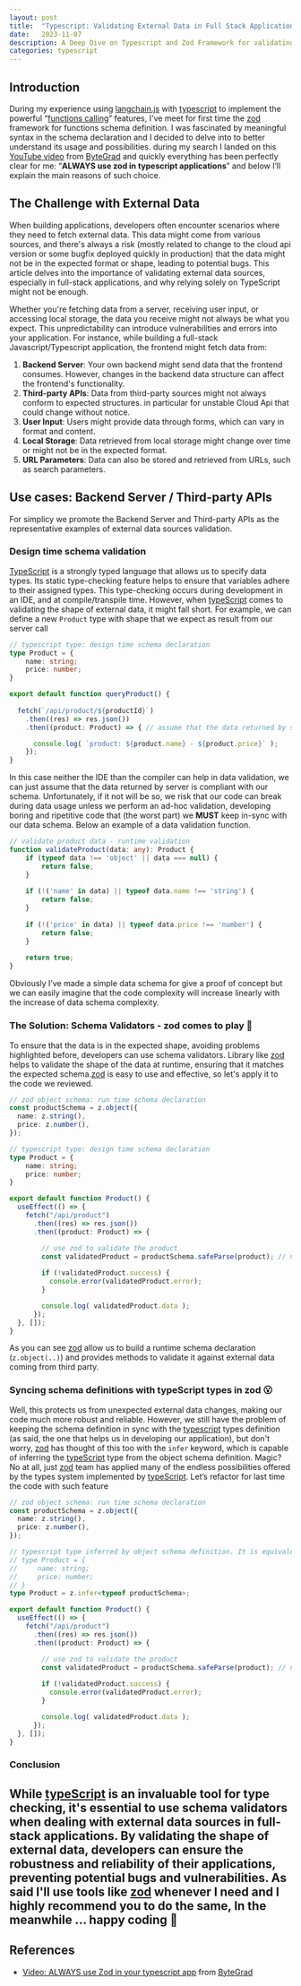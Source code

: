 ```yaml
---
layout: post
title:  "Typescript: Validating External Data in Full Stack Applications"
date:   2023-11-07
description: A Deep Dive on Typescript and Zod Framework for validating external data in full stack applications.
categories: typescript
---
```


## Introduction

During my experience using [langchain.js] with [typescript] to implement the powerful “[functions calling][function-calling]” features, I've meet for first time the [zod] framework for functions schema definition. I was fascinated by meaningful syntax in the schema declaration and I decided to delve into to better understand its usage and possibilities. during my search I landed on this [YouTube video][youtube] from [ByteGrad] and quickly everything has been perfectly clear for me: “**ALWAYS use zod in typescript applications**” and below I’ll explain the main reasons of such choice. 

## The Challenge with External Data

When building applications, developers often encounter scenarios where they need to fetch external data. This data might come from various sources, and there's always a risk (mostly related to change to the cloud api version or some bugfix deployed quickly in production) that the data might not be in the expected format or shape, leading to potential bugs. This article delves into the importance of validating external data sources, especially in full-stack applications, and why relying solely on TypeScript might not be enough.

Whether you're fetching data from a server, receiving user input, or accessing local storage, the data you receive might not always be what you expect. This unpredictability can introduce vulnerabilities and errors into your application. For instance, while building a full-stack Javascript/Typescript application, the frontend might fetch data from:

1. **Backend Server**: Your own backend might send data that the frontend consumes. However, changes in the backend data structure can affect the frontend's functionality.
2. **Third-party APIs**: Data from third-party sources might not always conform to expected structures. in particular for unstable Cloud Api that could change without notice.
3. **User Input**: Users might provide data through forms, which can vary in format and content.
4. **Local Storage**: Data retrieved from local storage might change over time or might not be in the expected format.
5. **URL Parameters**: Data can also be stored and retrieved from URLs, such as search parameters.

## Use cases: Backend Server / Third-party APIs

For simplicy we promote the Backend Server and Third-party APIs as the representative examples of external data sources validation.

### Design time schema validation

[TypeScript] is a strongly typed language that allows us to specify data types. Its static type-checking feature helps to ensure that variables adhere to their assigned types. This type-checking occurs during development in an IDE, and at compile/transpile time. However, when [typeScript] comes to validating the shape of external data, it might fall short. For example, we can define a new `Product` type with shape that we expect as result from our server call 

```typescript
// typescript type: design time schema declaration
type Product = {
    name: string;
    price: number;
}

export default function queryProduct() {
  
  fetch(`/api/product/${productId}`)
    .then((res) => res.json())
    .then((product: Product) => { // assume that the data returned by server is compliant with our schema

      console.log( `product: ${product.name} - ${product.price}` );
    });
}
```

In this case neither the IDE than the compiler can help in data validation, we can just assume that the data returned by server is compliant with our schema.
Unfortunately, if it not will be so, we risk that our code can break during data usage unless we perform an ad-hoc validation, developing boring and ripetitive code that (the worst part) we **MUST** keep in-sync with our data schema. Below an example of a data validation function.

```typescript
// validate product data - runtime validation
function validateProduct(data: any): Product {
    if (typeof data !== 'object' || data === null) {
        return false;
    }
    
    if (!('name' in data) || typeof data.name !== 'string') {
        return false;
    }
    
    if (!('price' in data) || typeof data.price !== 'number') {
        return false;
    }
    
    return true;
}
```

Obviously I’ve made a simple data schema for give a proof of concept but we can easily imagine that the code complexity will increase linearly with the increase of data schema complexity.

### The Solution: Schema Validators - zod comes to play 🧐

To ensure that the data is in the expected shape, avoiding  problems highlighted before, developers can use schema validators. Library like [zod] helps to validate the shape of the data at runtime, ensuring that it matches the expected schema.[zod] is easy to use and effective, so let's apply it to the code we reviewed.

```typescript
// zod object schema: run time schema declaration
const productSchema = z.object({
  name: z.string(),
  price: z.number(),
});

// typescript type: design time schema declaration
type Product = {
    name: string;
    price: number;
}

export default function Product() {
  useEffect(() => {
    fetch("/api/product")
      .then((res) => res.json())
      .then((product: Product) => {

        // use zod to validate the product
        const validatedProduct = productSchema.safeParse(product); // no exceptions thrown
        
        if (!validatedProduct.success) {
          console.error(validatedProduct.error);
        }

        console.log( validatedProduct.data );
      });
  }, []);
}
```

As you can see [zod] allow us to build a runtime schema declaration (`z.object(..)`) and provides methods to validate it against external data coming from third party.

### Syncing schema definitions with typeScript types in zod 😮

Well, this protects us from unexpected external data changes, making our code much more robust and reliable. However, we still have the problem of keeping the schema definition in sync with the [typescript] types definition (as said, the one that helps us in developing our application), but don't worry, [zod] has thought of this too with the `infer` keyword, which is capable of inferring the [typeScript] type from the object schema definition. Magic? No at all, just [zod] team  has applied  many of the endless possibilities offered by the types system implemented by [typeScript]. Let’s refactor for last time the code with such feature

```typescript
// zod object schema: run time schema declaration
const productSchema = z.object({
  name: z.string(),
  price: z.number(),
});

// typescript type inferred by object schema definition. It is equivalent of
// type Product = {
//     name: string;
//     price: number;
// }
type Product = z.infer<typeof productSchema>;

export default function Product() {
  useEffect(() => {
    fetch("/api/product")
      .then((res) => res.json())
      .then((product: Product) => {

        // use zod to validate the product
        const validatedProduct = productSchema.safeParse(product); // no exceptions thrown
        
        if (!validatedProduct.success) {
          console.error(validatedProduct.error);
        }

        console.log( validatedProduct.data );
      });
  }, []);
}
```

### Conclusion

While [typeScript] is an invaluable tool for type checking, it's essential to use schema validators when dealing with external data sources in full-stack applications. By validating the shape of external data, developers can ensure the robustness and reliability of their applications, preventing potential bugs and vulnerabilities. As said I'll use tools like [zod] whenever I need and I highly recommend you to do the same, In the meanwhile … happy coding 👋
---

## References 

* [Video: ALWAYS use Zod in your typescript app][youtube] from [ByteGrad]

[langchain.js]: https://js.langchain.com/docs/get_started/introduction
[youtube]: https://youtu.be/AeQ3f4zmSMs?si=ZSR9Q0Q-QFeSDzWj
[ByteGrad]: https://www.youtube.com/@ByteGrad
[zod]: https://www.npmjs.com/package/zod
[typescript]: https://www.typescriptlang.org
[function-calling]: https://platform.openai.com/docs/guides/function-calling